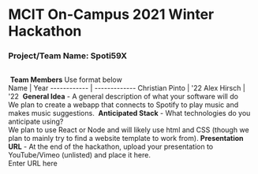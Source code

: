 # MCIT On-Campus 2021 Winter Hackathon  
### Project/Team Name: Spoti59X
##  
​
**Team Members**  Use format below  
Name | Year
------------ | -------------
Christian Pinto | '22
Alex Hirsch		| '22
​
**General Idea**  - A general description of what your software will do  
We plan to create a webapp that connects to Spotify to play music and makes music suggestions.
​
**Anticipated Stack** - What technologies do you anticipate using?  
We plan to use React or Node and will likely use html and CSS (though we plan to mainly try to find a website template to work from).
​
**Presentation URL** - At the end of the hackathon, upload your presentation to YouTube/Vimeo (unlisted) and place it here.  
Enter URL here
